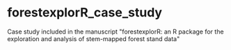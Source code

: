 # forestexplorR_case_study
Case study included in the manuscript "forestexplorR: an R package for the exploration and analysis of stem-mapped forest stand data"
